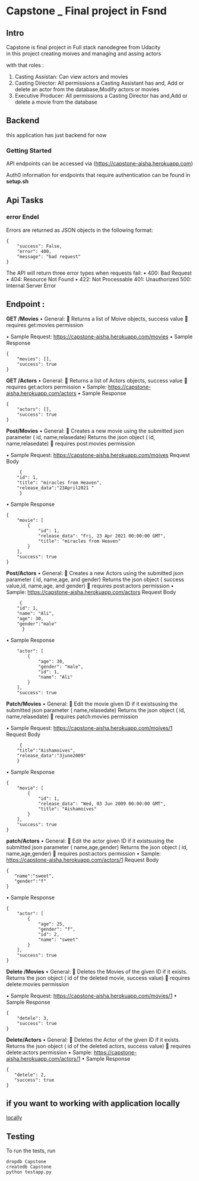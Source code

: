 # Capstone _ Final project in Fsnd

## Intro 

Capstone  is  final project   in Full stack nanodegree from Udacity  
in this project creating moives and managing and assing actors 

 with that roles :

1) Casting Assistan: Can view actors and movies
2) Casting Director: All permissions a Casting Assistant has and,
Add or delete an actor from the database,Modify actors or movies
3) Executive Producer: All permissions a Casting Director has and,Add or delete a movie from the database



## Backend
this application has just backend for now 
### Getting Started
API endpoints can be accessed via (https://capstone-aisha.herokuapp.com)

Auth0 information for endpoints that require authentication can be found in **setup.sh**
## Api Tasks

### error Endel 
Errors are returned as JSON objects in the following format:
```
{
    "success": False, 
    "error": 400,
    "message": "bad request"
}
```
The API will return three error types when requests fail:
•	400: Bad Request
•	404: Resource Not Found
•	422: Not Processable
    401:  Unauthorized
    500: Internal Server Error

## Endpoint : 
**GET /Movies**
•	General:
	Returns a list of Moive  objects, success value
  requires get:movies permission

•	Sample Request: https://capstone-aisha.herokuapp.com/movies 
•   Sample Response
```
{
    "movies": [],
    "success": true
}
```
**GET /Actors** 
•	General:
  Returns a list of Actors   objects, success value
  requires get:actors permission
•	Sample: https://capstone-aisha.herokuapp.com/actors 
•   Sample Response
```
{
    "actors": [],
    "success": true
}
```
**Post/Movies**
•	General:
 Creates a new movie using the submitted json parameter ( id, name,relasedate)
  Returns the json object ( id, name,relasedate)
  requires post:movies permission

•	Sample Request: https://capstone-aisha.herokuapp.com/moives
     Request Body  
```
     {
    "id": 1,
    "title": "miracles from Heaven",
    "release_data":"23April2021 "
     }
```
•   Sample Response
```
{
    "movie": [
        {
            "id": 1,
            "release_data": "Fri, 23 Apr 2021 00:00:00 GMT",
            "title": "miracles from Heaven"
        }
    ],
    "success": true
}
```
**Post/Actors** 
•	General:
 Creates a new Actors using the submitted json parameter ( id, name,age, and gender)
 Returns the json object ( success value,id, name,age, and gender)
  requires post:actors permission
•	Sample: https://capstone-aisha.herokuapp.com/actors
    Request Body  
```
     {
    "id": 1,
    "name": "Ali",
    "age": 30,
    "gender":"male"
      }
```
•   Sample Response
```
    "actor": [
        {
            "age": 30,
            "gender": "male",
            "id": 1,
            "name": "Ali"
        }
    ],
    "success": true  
 ```
**Patch/Movies**
•	General:
 Edit  the movie   given  ID if it existsusing the submitted json parameter (  name,relasedate)
  Returns the json object ( id, name,relasedate)
  requires patch:movies permission

•	Sample Request: https://capstone-aisha.herokuapp.com/moives/1
     Request Body  
``` 
     {
    "title":"Aishamoives",
    "release_data":"3june2009"
    }
```

•   Sample Response
```
{
    "movie": [
        {
            "id": 1,
            "release_data": "Wed, 03 Jun 2009 00:00:00 GMT",
            "title": "Aishamoives"
        }
    ],
    "success": true
}
```
**patch/Actors** 
•	General:
 Edit  the actor   given  ID if it existsusing the submitted json parameter (  name,age,gender)
  Returns the json object ( id, name,age,gender)
  requires post:actors permission
•	Sample: https://capstone-aisha.herokuapp.com/actors/1
    Request Body  
 ```
{
    "name":"sweet",
    "gender":"f"
}
```
  
•   Sample Response
```
{
    "actor": [
        {
            "age": 25,
            "gender": "f",
            "id": 2,
            "name": "sweet"
        }
    ],
    "success": true
}
 ```
**Delete /Movies**
•	General:
	Deletes the Movies of the given  ID if it exists. Returns the json object ( id of the deleted movie, success value)
  requires delete:movies permission

•	Sample Request: https://capstone-aisha.herokuapp.com/movies/1 
•   Sample Response
```
{
    "detele": 3,
    "success": true
}
```

**Delete/Actors** 
•	General:
  Deletes the Actor of the given  ID if it exists. Returns the json object ( id of the deleted actors, success value)
  requires delete:actors permission
•	Sample: https://capstone-aisha.herokuapp.com/actors/1 
•   Sample Response
 ```
{
    "detele": 2,
    "success": true
}
 ```
## if you want to working with application locally 
 [locally](localapp.md)
## Testing
To run the tests, run
```
dropdb Capstone
createdb Capstone 
python testapp.py
```

